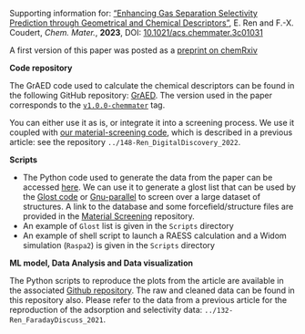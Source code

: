 Supporting information for: [“Enhancing Gas Separation Selectivity Prediction through Geometrical and Chemical Descriptors”](https://doi.org/10.1021/acs.chemmater.3c01031), E. Ren and F.-X. Coudert, _Chem. Mater._, **2023**, DOI: [10.1021/acs.chemmater.3c01031](https://doi.org/10.1021/acs.chemmater.3c01031)


A first version of this paper was posted as a [preprint on chemRxiv](https://doi.org/10.26434/chemrxiv-2023-q841f-v3)


**Code repository**

The GrAED code used to calculate the chemical descriptors can be found in the following GitHub repository: [GrAED](https://github.com/coudertlab/GrAED). The version used in the paper corresponds to the [` v1.0.0-chemmater `](https://github.com/coudertlab/GrAED/releases/tag/v1.0.0-chemmater) tag.

You can either use it as is, or integrate it into a screening process. We use it coupled with [our material-screening code](https://github.com/eren125/material-screening), which is described in a previous article: see the repository `../148-Ren_DigitalDiscovery_2022`.


**Scripts**

- The Python code used to generate the data from the paper can be accessed [here](https://github.com/eren125/material-screening). We can use it to generate a glost list that can be used by the [Glost code](https://github.com/cea-hpc/glost) or [Gnu-parallel](https://www.gnu.org/software/parallel) to screen over a large dataset of structures. A link to the database and some forcefield/structure files are provided in the [Material Screening](https://github.com/eren125/material-screening) repository.
- An example of `Glost` list is given in the `Scripts` directory
- An example of shell script to launch a RAESS calculation and a Widom simulation (`Raspa2`) is given in the `Scripts` directory


**ML model, Data Analysis and Data visualization**

The Python scripts to reproduce the plots from the article are available in the associated [Github repository](https://github.com/eren125/xe_kr_selectivity_xgb). The raw and cleaned data can be found in this repository also. Please refer to the data from a previous article for the reproduction of the adsorption and selectivity data: `../132-Ren_FaradayDiscuss_2021`.
